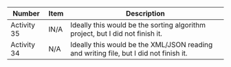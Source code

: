 | Number        | Item          | Description |
| ------------- | ------------- | ----------- |
| Activity 35   | IN/A          | Ideally this would be the sorting algorithm project, but I did not finish it.         |
| Activity 34   | N/A           | Ideally this would be the XML/JSON reading and writing file, but I did not finish it. |
